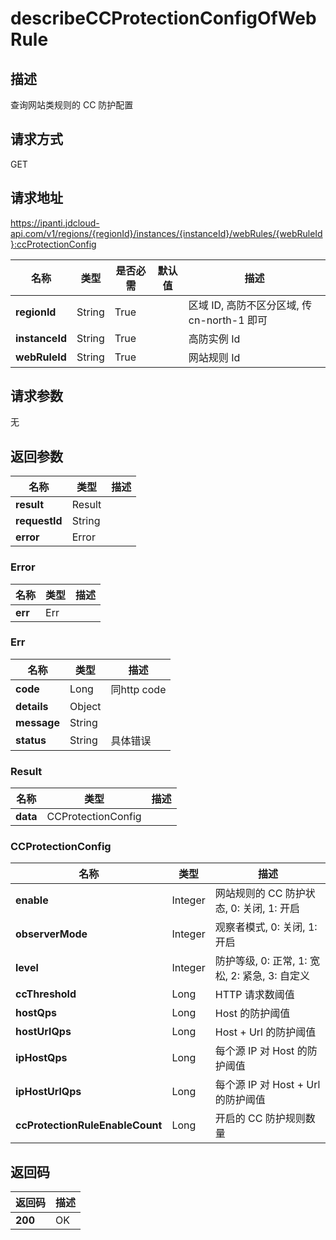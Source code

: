 # describeCCProtectionConfigOfWebRule


## 描述
查询网站类规则的 CC 防护配置

## 请求方式
GET

## 请求地址
https://ipanti.jdcloud-api.com/v1/regions/{regionId}/instances/{instanceId}/webRules/{webRuleId}:ccProtectionConfig

|名称|类型|是否必需|默认值|描述|
|---|---|---|---|---|
|**regionId**|String|True| |区域 ID, 高防不区分区域, 传 cn-north-1 即可|
|**instanceId**|String|True| |高防实例 Id|
|**webRuleId**|String|True| |网站规则 Id|

## 请求参数
无


## 返回参数
|名称|类型|描述|
|---|---|---|
|**result**|Result| |
|**requestId**|String| |
|**error**|Error| |

### Error
|名称|类型|描述|
|---|---|---|
|**err**|Err| |
### Err
|名称|类型|描述|
|---|---|---|
|**code**|Long|同http code|
|**details**|Object| |
|**message**|String| |
|**status**|String|具体错误|
### Result
|名称|类型|描述|
|---|---|---|
|**data**|CCProtectionConfig| |
### CCProtectionConfig
|名称|类型|描述|
|---|---|---|
|**enable**|Integer|网站规则的 CC 防护状态, 0: 关闭, 1: 开启|
|**observerMode**|Integer|观察者模式, 0: 关闭, 1: 开启|
|**level**|Integer|防护等级, 0: 正常, 1: 宽松, 2: 紧急, 3: 自定义|
|**ccThreshold**|Long|HTTP 请求数阈值|
|**hostQps**|Long|Host 的防护阈值|
|**hostUrlQps**|Long|Host + Url 的防护阈值|
|**ipHostQps**|Long|每个源 IP 对 Host 的防护阈值|
|**ipHostUrlQps**|Long|每个源 IP 对 Host + Url 的防护阈值|
|**ccProtectionRuleEnableCount**|Long|开启的 CC 防护规则数量|

## 返回码
|返回码|描述|
|---|---|
|**200**|OK|
